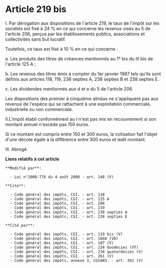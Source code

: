 # Article 219 bis

I. Par dérogation aux dispositions de l'article 219, le taux de l'impôt sur les sociétés est fixé à 24 % en ce qui concerne
les revenus visés au 5 de l'article 206, perçus par les établissements publics, associations et collectivités sans but
lucratif. 

Toutefois, ce taux est fixé à 10 % en ce qui concerne : 

a. Les produits des titres de créances mentionnés au 1° bis du III bis de l'article 125 A ; 

b. Les revenus des titres émis à compter du 1er janvier 1987 tels qu'ils sont définis aux articles 118, 119, 
238 septies A, 238 septies B et 238 septies E. 

c. Les dividendes mentionnés aux d et e du 5 de l'article 206. 

Les dispositions des premier à cinquième alinéas ne s'appliquent pas aux revenus de l'espèce qui se rattachent à une
exploitation commerciale, industrielle ou non commerciale. 

II.L'impôt établi conformément au I n'est pas mis en recouvrement si son montant annuel n'excède pas 150 euros. 

Si ce montant est compris entre 150 et 300 euros, la cotisation fait l'objet d'une décote égale à la différence entre 300
euros et ledit montant. 

III. Abrogé.

**Liens relatifs à cet article**

	**Modifié par**:

	  - Loi n°2008-776 du 4 août 2008 - art. 140 (V)

	**Cite**:

	  - Code général des impôts, CGI. - art. 118
	  - Code général des impôts, CGI. - art. 125 A
	  - Code général des impôts, CGI. - art. 206
	  - Code général des impôts, CGI. - art. 219
	  - Code général des impôts, CGI. - art. 238 septies A
	  - Code général des impôts, CGI. - art. 238 septies E

	**Cité par**:

	  - Code général des impôts, CGI. - art. 119 bis (V)
	  - Code général des impôts, CGI. - art. 1668 (VD)
	  - Code général des impôts, CGI. - art. 187 (V)
	  - Code général des impôts, CGI. - art. 234 duodecies (VT)
	  - Code général des impôts, CGI. - art. 234 quaterdecies (V)
	  - Code général des impôts, CGI. - art. 261 (V)
	  - Code général des impôts, annexe 3, CGIAN3. - art. 362 (V)
